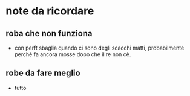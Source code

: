 # note da ricordare

## roba che non funziona 

* con perft sbaglia quando ci sono degli scacchi matti, probabilmente perchè fa ancora mosse dopo che il re non cè.

## robe da fare meglio

* tutto